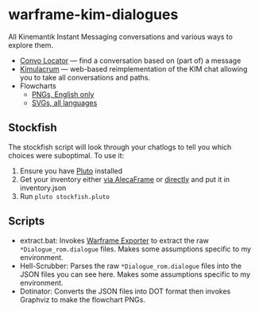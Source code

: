 # warframe-kim-dialogues

All Kinemantik Instant Messaging conversations and various ways to explore them.

- [Convo Locator](https://kim.browse.wf/convo-locator) — find a conversation based on (part of) a message
- [Kimulacrum](https://kim.browse.wf/kimulacrum) — web-based reimplementation of the KIM chat allowing you to take all conversations and paths.
- Flowcharts
  - [PNGs, English only](flowcharts)
  - [SVGs, all languages](flowcharts_svg)

## Stockfish

The stockfish script will look through your chatlogs to tell you which choices were suboptimal. To use it:

1. Ensure you have [Pluto](https://pluto-lang.org/docs/Getting%20Started) installed
2. Get your inventory either [via AlecaFrame](https://sainan.github.io/alecaframe-inventory-parser/) or [directly](https://github.com/Sainan/warframe-api-helper) and put it in inventory.json
3. Run `pluto stockfish.pluto`

## Scripts

- extract.bat: Invokes [Warframe Exporter](https://github.com/Puxtril/Warframe-Exporter) to extract the raw `*Dialogue_rom.dialogue` files. Makes some assumptions specific to my environment.
- Hell-Scrubber: Parses the raw `*Dialogue_rom.dialogue` files into the JSON files you can see here. Makes some assumptions specific to my environment.
- Dotinator: Converts the JSON files into DOT format then invokes Graphviz to make the flowchart PNGs.
